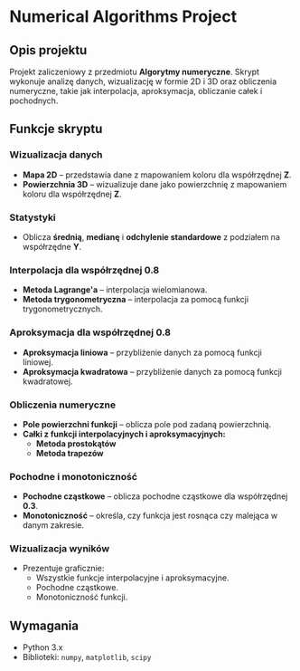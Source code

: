 # Numerical Algorithms Project

## Opis projektu

Projekt zaliczeniowy z przedmiotu **Algorytmy numeryczne**. Skrypt wykonuje analizę danych, wizualizację w formie 2D i 3D oraz obliczenia numeryczne, takie jak interpolacja, aproksymacja, obliczanie całek i pochodnych.

## Funkcje skryptu

### Wizualizacja danych
- **Mapa 2D** – przedstawia dane z mapowaniem koloru dla współrzędnej **Z**.
- **Powierzchnia 3D** – wizualizuje dane jako powierzchnię z mapowaniem koloru dla współrzędnej **Z**.

### Statystyki
- Oblicza **średnią**, **medianę** i **odchylenie standardowe** z podziałem na współrzędne **Y**.

### Interpolacja dla współrzędnej **0.8**
- **Metoda Lagrange'a** – interpolacja wielomianowa.
- **Metoda trygonometryczna** – interpolacja za pomocą funkcji trygonometrycznych.

### Aproksymacja dla współrzędnej **0.8**
- **Aproksymacja liniowa** – przybliżenie danych za pomocą funkcji liniowej.
- **Aproksymacja kwadratowa** – przybliżenie danych za pomocą funkcji kwadratowej.

### Obliczenia numeryczne
- **Pole powierzchni funkcji** – oblicza pole pod zadaną powierzchnią.
- **Całki z funkcji interpolacyjnych i aproksymacyjnych:**
  - **Metoda prostokątów**
  - **Metoda trapezów**

### Pochodne i monotoniczność
- **Pochodne cząstkowe** – oblicza pochodne cząstkowe dla współrzędnej **0.3**.
- **Monotoniczność** – określa, czy funkcja jest rosnąca czy malejąca w danym zakresie.

### Wizualizacja wyników
- Prezentuje graficznie:
  - Wszystkie funkcje interpolacyjne i aproksymacyjne.
  - Pochodne cząstkowe.
  - Monotoniczność funkcji.

## Wymagania
- Python 3.x
- Biblioteki: `numpy`, `matplotlib`, `scipy`
